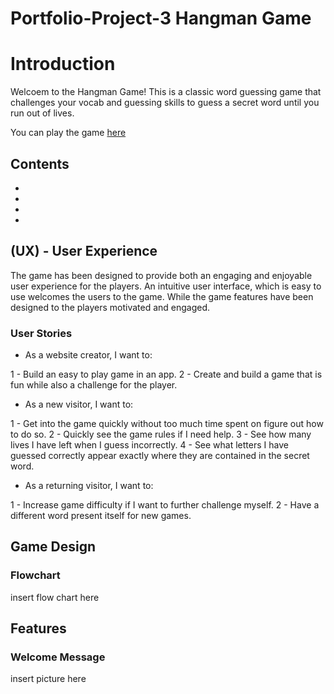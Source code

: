 # Portfolio-Project-3 Hangman Game

# Introduction
Welcoem to the Hangman Game! This is a classic word guessing game that challenges your vocab and guessing skills to guess a secret word until you run out of lives. 

You can play the game [here](https://chancandan-portfolio-project-3.herokuapp.com/)


## Contents

*
*
*
*


## (UX) - User Experience

The game has been designed to provide both an engaging and enjoyable user experience for the players. An intuitive user interface, which is easy to use welcomes the users to the game. While the game features have been designed to the players motivated and engaged.

### User Stories

* As a website creator, I want to:

1 - Build an easy to play game in an app.
2 - Create and build a game that is fun while also a challenge for the player.

* As a new visitor, I want to:

1 - Get into the game quickly without too much time spent on figure out how to do so.
2 - Quickly see the game rules if I need help.
3 - See how many lives I have left when I guess incorrectly.
4 - See what letters I have guessed correctly appear exactly where they are contained in the secret word.

* As a returning visitor, I want to:

1 - Increase game difficulty if I want to further challenge myself.
2 - Have a different word present itself for new games.


## Game Design

### Flowchart

insert flow chart here

## Features 

### Welcome Message

insert picture here





